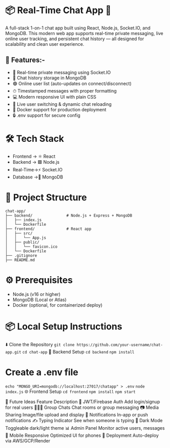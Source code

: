  # 📦 Real-Time Chat App 💬
A full-stack 1-on-1 chat app built using React, Node.js, Socket.IO, and MongoDB. This modern web app supports real-time private messaging, live online user tracking, and persistent chat history — all designed for scalability and clean user experience.

## 🚀 Features:-

- 💬 Real-time private messaging using Socket.IO
- 🧠 Chat history storage in MongoDB
- 🟢 Online user list (auto-updates on connect/disconnect)
- ⏱ Timestamped messages with proper formatting
- 💻 Modern responsive UI with plain CSS
- 🔄 Live user switching & dynamic chat reloading
- 🐳 Docker support for production deployment
- 🔒 .env support for secure config

# 🛠 Tech Stack
- Frontend	-> ⚛ React	
- Backend	 -> 🟩 Node.js  
- Real-Time->⚡ Socket.IO    
- Database ->🍃 MongoDB
   		  

# 📁 Project Structure
```
chat-app/
├── backend/               # Node.js + Express + MongoDB
│   ├── index.js
│   └── Dockerfile
├── frontend/              # React app
│   ├── src/
│   │   └── App.js
│   ├── public/
│   │   └── favicon.ico
│   └── Dockerfile
├── .gitignore
├── README.md

```

# ⚙️ Prerequisites
- Node.js (v16 or higher)
- MongoDB (Local or Atlas)
- Docker (optional, for containerized deploy)

# 📦 Local Setup Instructions
⬇️ Clone the Repository
`git clone https://github.com/your-username/chat-app.git`
`cd chat-app`
🔧 Backend Setup
`cd backend`
`npm install`
# Create a .env file
`echo "MONGO_URI=mongodb://localhost:27017/chatapp" > .env`
`node index.js`
🌐 Frontend Setup
`cd frontend`
`npm install`
`npm start`

🔮 Future Ideas
Feature                 	 Description
🔐 JWT/Firebase Auth	    Add login/signup for real users
🧑‍🤝‍🧑 Group Chats	          Chat rooms or group messaging
📷 Media Sharing	        Image/file upload and display
🔔 Notifications	        In-app or push notifications
✍️ Typing Indicator	        See when someone is typing
🌙 Dark Mode	            Toggleable dark/light theme
📊 Admin Panel	            Monitor active users, messages
📲 Mobile Responsive	    Optimized UI for phones
🚀 Deployment	            Auto-deploy via AWS/GCP/Render
